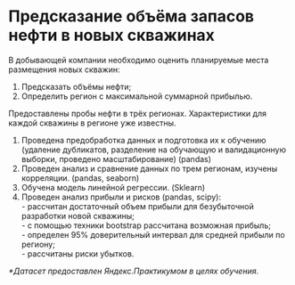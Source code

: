# Предсказание объёма запасов нефти в новых скважинах

В добывающей компании необходимо оценить планируемые места размещения новых скважин:

  1. Предсказать объёмы нефти;
  2. Определить регион с максимальной суммарной прибылью.
  
Предоставлены пробы нефти в трёх регионах. Характеристики для каждой скважины в регионе уже известны. 

  1. Проведена предобработка данных и подготовка их к обучению (удаление дубликатов, разделение на обучающую и валидационную выборки, проведено масштабирование) (pandas)
  2. Проведен анализ и сравнение данных по трем регионам, изучены корреляции. (pandas, seaborn)
  3. Обучена модель линейной регрессии. (Sklearn)
  4. Проведен анализ прибыли и рисков (pandas, scipy): <br>
    - рассчитан достаточный объем прибыли для безубыточной разработки новой скважины;<br>
    - с помощью техники bootstrap рассчитана возможная прибыль;<br>
    - определен 95% доверительный интервал для средней прибыли по региону;<br>
    - рассчитаны риски убытков.<br>
  

_*Датасет предоставлен Яндекс.Практикумом в целях обучения._
